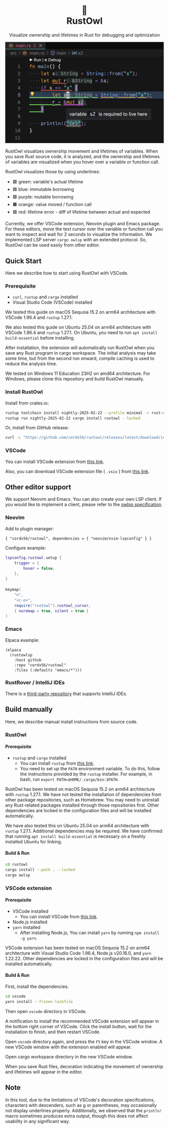 <div align="center">
    <h1>
      🦉<br />
      RustOwl
    </h1>
    <p>
        Visualize ownership and lifetimes in Rust for debugging and optimization
    </p>
    <p>
        <img src="docs/readme-screenshot.png" />
    </p>
</div>

RustOwl visualizes ownership movement and lifetimes of variables.
When you save Rust source code, it is analyzed, and the ownership and lifetimes of variables are visualized when you hover over a variable or function call.

RustOwl visualizes those by using underlines:

- 🟩 green: variable's actual lifetime
- 🟦 blue: immutable borrowing
- 🟪 purple: mutable borrowing
- 🟧 orange: value moved / function call
- 🟥 red: lifetime error - diff of lifetime between actual and expected

Currently, we offer VSCode extension, Neovim plugin and Emacs package.
For these editors, move the text cursor over the variable or function call you want to inspect and wait for 2 seconds to visualize the information.
We implemented LSP server `cargo owlsp` with an extended protocol.
So, RustOwl can be used easily from other editor.

## Quick Start

Here we describe how to start using RustOwl with VSCode.

### Prerequisite

- `curl`, `rustup` and `cargo` installed
- Visual Studio Code (VSCode) installed

We tested this guide on macOS Sequoia 15.2 on arm64 architecture with VSCode 1.96.4 and `rustup` 1.27.1.

We also tested this guide on Ubuntu 25.04 on arm64 architecture with VSCode 1.96.4 and `rustup` 1.27.1.
On Ubuntu, you need to run `apt install build-essential` before installing.

After installation, the extension will automatically run RustOwl when you save any Rust program in cargo workspace.
The initial analysis may take some time, but from the second run onward, compile caching is used to reduce the analysis time.

We tested on Windows 11 Education 23H2 on amd64 architecture.
For Windows, please clone this repository and build RustOwl manually.

### Install RustOwl

Install from crates.io:

```bash
rustup toolchain install nightly-2025-02-22 --profile minimal -c rust-src,cargo,rustc-dev,llvm-tools-preview
rustup run nightly-2025-02-22 cargo install rustowl --locked
```

Or, install from GitHub release:

```bash
curl -L "https://github.com/cordx56/rustowl/releases/latest/download/install.sh" | sh
```

### VSCode

You can install VSCode extension from [this link](https://marketplace.visualstudio.com/items?itemName=cordx56.rustowl-vscode).

Also, you can download VSCode extension file ( `.vsix` ) from [this link](https://github.com/cordx56/rustowl/releases/download/v0.1.4/rustowl-vscode-0.1.4.vsix).

## Other editor support

We support Neovim and Emacs.
You can also create your own LSP client.
If you would like to implement a client, please refer to the [owlsp specification](docs/lsp-spec).

### Neovim

Add to plugin manager:

```
{ "cordx56/rustowl", dependencies = { "neovim/nvim-lspconfig" } }
```

Configure example:

```lua
lspconfig.rustowl.setup {
    trigger = {
        hover = false,
    },
}

keymap(
    "n",
    "<c-o>",
    require("rustowl").rustowl_cursor,
    { noremap = true, silent = true }
)
```


### Emacs

Elpaca example:

```elisp
(elpaca
  (rustowlsp
    :host github
    :repo "cordx56/rustowl"
    :files (:defaults "emacs/*")))
```

### RustRover / IntelliJ IDEs

There is a [third-party repository](https://github.com/siketyan/intellij-rustowl) that supports IntelliJ IDEs.


## Build manually

Here, we describe manual install instructions from source code.

### RustOwl

#### Prerequisite

- `rustup` and `cargo` installed
    - You can install `rustup` from [this link](https://rustup.rs/).
    - You need to set up the `PATH` environment variable. To do this, follow the instructions provided by the `rustup` installer. For example, in bash, run `export PATH=$HOME/.cargo/bin:$PATH`.

RustOwl has been tested on macOS Sequoia 15.2 on arm64 architecture with `rustup` 1.27.1.
We have not tested the installation of dependencies from other package repositories, such as Homebrew.
You may need to uninstall any Rust-related packages installed through those repositories first.
Other dependencies are locked in the configuration files and will be installed automatically.

We have also tested this on Ubuntu 25.04 on arm64 architecture with `rustup` 1.27.1.
Additional dependencies may be required.
We have confirmed that running `apt install build-essential` is necessary on a freshly installed Ubuntu for linking.

#### Build & Run

```bash
cd rustowl
cargo install --path . --locked
cargo owlsp
```


### VSCode extension

#### Prerequisite

- VSCode installed
    - You can install VSCode from [this link](https://code.visualstudio.com/).
- Node.js installed
- `yarn` installed
    - After installing Node.js, You can install `yarn` by running `npm install -g yarn`.

VSCode extension has been tested on macOS Sequoia 15.2 on arm64 architecture with Visual Studio Code 1.96.4, Node.js v20.16.0, and `yarn` 1.22.22.
Other dependencies are locked in the configuration files and will be installed automatically.

#### Build & Run

First, install the dependencies.

```bash
cd vscode
yarn install --frozen-lockfile
```

Then open `vscode` directory in VSCode.

A notification to install the recommended VSCode extension will appear in the bottom right corner of VSCode.
Click the install button, wait for the installation to finish, and then restart VSCode.

Open `vscode` directory again, and press the `F5` key in the VSCode window.
A new VSCode window with the extension enabled will appear.

Open cargo workspace directory in the new VSCode window.

When you save Rust files, decoration indicating the movement of ownership and lifetimes will appear in the editor.


## Note

In this tool, due to the limitations of VSCode's decoration specifications, characters with descenders, such as g or parentheses, may occasionally not display underlines properly.
Additionally, we observed that the `println!` macro sometimes produces extra output, though this does not affect usability in any significant way.
